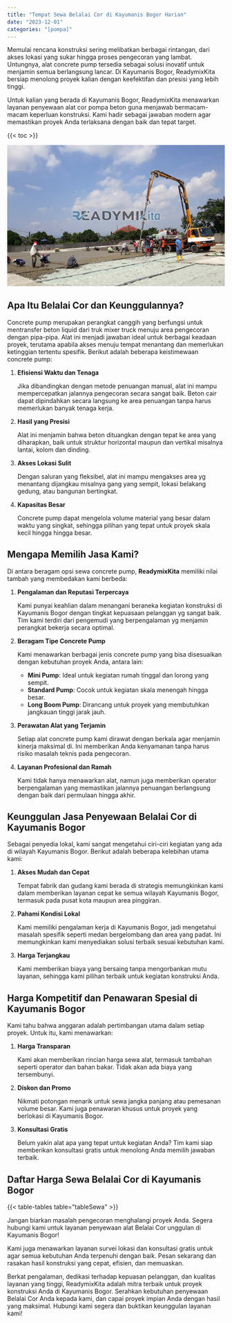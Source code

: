 ```yaml
---
title: "Tempat Sewa Belalai Cor di Kayumanis Bogor Harian"
date: "2023-12-01"
categories: "[pompa]"
---
```


Memulai rencana konstruksi sering melibatkan berbagai rintangan, dari akses lokasi yang sukar hingga proses pengecoran yang lambat. Untungnya, alat concrete pump tersedia sebagai solusi inovatif untuk menjamin semua berlangsung lancar. Di Kayumanis Bogor, ReadymixKita bersiap menolong proyek kalian dengan keefektifan dan presisi yang lebih tinggi.

Untuk kalian yang berada di Kayumanis Bogor, ReadymixKita menawarkan layanan penyewaan alat cor pompa beton guna menjawab bermacam-macam keperluan konstruksi. Kami hadir sebagai jawaban modern agar memastikan proyek Anda terlaksana dengan baik dan tepat target.

{{< toc >}}

![Tempat Sewa Belalai Cor di Kayumanis Bogor Harian](/images/pompa/sewa-pompa-11.jpg)

## Apa Itu Belalai Cor dan Keunggulannya?

Concrete pump merupakan perangkat canggih yang berfungsi untuk mentransfer beton liquid dari truk mixer truck menuju area pengecoran dengan pipa-pipa. Alat ini menjadi jawaban ideal untuk berbagai keadaan proyek, terutama apabila akses menuju tempat menantang dan memerlukan ketinggian tertentu spesifik. Berikut adalah beberapa keistimewaan concrete pump:

1. **Efisiensi Waktu dan Tenaga**

   Jika dibandingkan dengan metode penuangan manual, alat ini mampu mempercepatkan jalannya pengecoran secara sangat baik. Beton cair dapat dipindahkan secara langsung ke area penuangan tanpa harus memerlukan banyak tenaga kerja.

2. **Hasil yang Presisi**

   Alat ini menjamin bahwa beton dituangkan dengan tepat ke area yang diharapkan, baik untuk struktur horizontal maupun dan vertikal misalnya lantai, kolom dan dinding.

3. **Akses Lokasi Sulit**

   Dengan saluran yang fleksibel, alat ini mampu mengakses area yg menantang dijangkau misalnya gang yang sempit, lokasi belakang gedung, atau bangunan bertingkat.

4. **Kapasitas Besar**

   Concrete pump dapat mengelola volume material yang besar dalam waktu yang singkat, sehingga pilihan yang tepat untuk proyek skala kecil hingga hingga besar.

## Mengapa Memilih Jasa Kami?

Di antara beragam opsi sewa concrete pump, **ReadymixKita** memiliki nilai tambah yang membedakan kami berbeda:

1. **Pengalaman dan Reputasi Terpercaya**

   Kami punyai keahlian dalam menangani beraneka kegiatan konstruksi di Kayumanis Bogor dengan tingkat kepuasaan pelanggan yg sangat baik. Tim kami terdiri dari pengemudi yang berpengalaman yg menjamin perangkat bekerja secara optimal.

2. **Beragam Tipe Concrete Pump**

   Kami menawarkan berbagai jenis concrete pump yang bisa disesuaikan dengan kebutuhan proyek Anda, antara lain:
   - **Mini Pump**: Ideal untuk kegiatan rumah tinggal dan lorong yang sempit.
   - **Standard Pump**: Cocok untuk kegiatan skala menengah hingga besar.
   - **Long Boom Pump**: Dirancang untuk proyek yang membutuhkan jangkauan tinggi jarak jauh.

3. **Perawatan Alat yang Terjamin**

   Setiap alat concrete pump kami dirawat dengan berkala agar menjamin kinerja maksimal di. Ini memberikan Anda kenyamanan tanpa harus risiko masalah teknis pada pengecoran.

4. **Layanan Profesional dan Ramah**

   Kami tidak hanya menawarkan alat, namun juga memberikan operator berpengalaman yang memastikan jalannya penuangan berlangsung dengan baik dari permulaan hingga akhir.

## Keunggulan Jasa Penyewaan Belalai Cor di Kayumanis Bogor

Sebagai penyedia lokal, kami sangat mengetahui ciri-ciri kegiatan yang ada di wilayah Kayumanis Bogor. Berikut adalah beberapa kelebihan utama kami:

1. **Akses Mudah dan Cepat**

   Tempat fabrik dan gudang kami berada di strategis memungkinkan kami dalam memberikan layanan cepat ke semua wilayah Kayumanis Bogor, termasuk pada pusat kota maupun area pinggiran.

2. **Pahami Kondisi Lokal**

   Kami memiliki pengalaman kerja di Kayumanis Bogor, jadi mengetahui masalah spesifik seperti medan bergelombang dan area yang padat. Ini memungkinkan kami menyediakan solusi terbaik sesuai kebutuhan kami.

3. **Harga Terjangkau**

   Kami memberikan biaya yang bersaing tanpa mengorbankan mutu layanan, sehingga kami pilihan terbaik untuk kegiatan konstruksi Anda.

## Harga Kompetitif dan Penawaran Spesial di Kayumanis Bogor

Kami tahu bahwa anggaran adalah pertimbangan utama dalam setiap proyek. Untuk itu, kami menawarkan:

1. **Harga Transparan**

   Kami akan memberikan rincian harga sewa alat, termasuk tambahan seperti operator dan bahan bakar. Tidak akan ada biaya yang tersembunyi.

2. **Diskon dan Promo**

   Nikmati potongan menarik untuk sewa jangka panjang atau pemesanan volume besar. Kami juga penawaran khusus untuk proyek yang berlokasi di Kayumanis Bogor.

3. **Konsultasi Gratis**

   Belum yakin alat apa yang tepat untuk kegiatan Anda? Tim kami siap memberikan konsultasi gratis untuk menolong Anda memilih jawaban terbaik.

## Daftar Harga Sewa Belalai Cor di Kayumanis Bogor

{{< table-tables table="tableSewa" >}}

Jangan biarkan masalah pengecoran menghalangi proyek Anda. Segera hubungi kami untuk layanan penyewaan alat Belalai Cor unggulan di Kayumanis Bogor!

Kami juga menawarkan layanan survei lokasi dan konsultasi gratis untuk agar semua kebutuhan Anda terpenuhi dengan baik. Pesan sekarang dan rasakan hasil konstruksi yang cepat, efisien, dan memuaskan.

Berkat pengalaman, dedikasi terhadap kepuasan pelanggan, dan kualitas layanan yang tinggi, ReadymixKita adalah mitra terbaik untuk proyek konstruksi Anda di Kayumanis Bogor. Serahkan kebutuhan penyewaan Belalai Cor Anda kepada kami, dan capai proyek impian Anda dengan hasil yang maksimal. Hubungi kami segera dan buktikan keunggulan layanan kami!